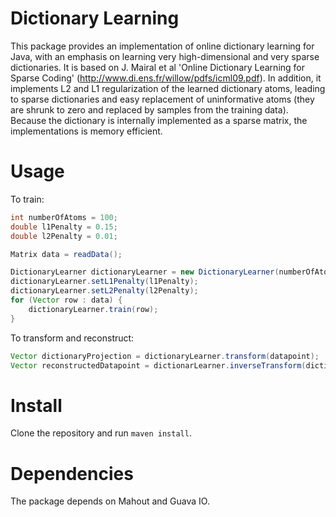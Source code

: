 # Dictionary Learning

This package provides an implementation of online dictionary learning for Java, with an emphasis on learning very high-dimensional and very sparse dictionaries. It is based on J. Mairal et al 'Online Dictionary Learning for Sparse Coding' (http://www.di.ens.fr/willow/pdfs/icml09.pdf).  In addition, it implements L2 and L1 regularization of the learned dictionary atoms, leading to sparse dictionaries and easy replacement of uninformative atoms (they are shrunk to zero and replaced by samples from the training data). Because the dictionary is internally implemented as a sparse matrix, the implementations is memory efficient.

# Usage

To train:
```java
int numberOfAtoms = 100;
double l1Penalty = 0.15;
double l2Penalty = 0.01;

Matrix data = readData();

DictionaryLearner dictionaryLearner = new DictionaryLearner(numberOfAtoms, data.columnSize(), new LSMRTransformer());
dictionaryLearner.setL1Penalty(l1Penalty);
dictionaryLearner.setL2Penalty(l2Penalty);
for (Vector row : data) {
    dictionaryLearner.train(row);
}
```

To transform and reconstruct:
```java
Vector dictionaryProjection = dictionaryLearner.transform(datapoint);
Vector reconstructedDatapoint = dictionarLearner.inverseTransform(dictionaryProjection);
```

# Install

Clone the repository and run ``maven install``.

# Dependencies
The package depends on Mahout and Guava IO.



